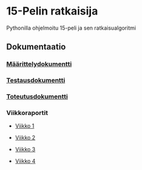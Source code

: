 # 15-Pelin ratkaisija
Pythonilla ohjelmoitu 15-peli ja sen ratkaisualgoritmi

## Dokumentaatio

### [Määrittelydokumentti](https://github.com/EliasTHelsinginYliopisto/15PelinRatkaisija/blob/main/Dokumentaatio/Maarittelydokumentti.md)

### [Testausdokumentti](https://github.com/EliasTHelsinginYliopisto/15PelinRatkaisija/blob/main/Dokumentaatio/Testausdokumentti.md)

### [Toteutusdokumentti](https://github.com/EliasTHelsinginYliopisto/15PelinRatkaisija/blob/main/Dokumentaatio/Toteutusdokumentti.md)

### Viikkoraportit

* [Viikko 1](https://github.com/EliasTHelsinginYliopisto/15PelinRatkaisija/blob/main/Dokumentaatio/Viikkoraportti_1.md)

* [Viikko 2](https://github.com/EliasTHelsinginYliopisto/15PelinRatkaisija/blob/main/Dokumentaatio/Viikkoraportti_2.md)

* [Viikko 3](https://github.com/EliasTHelsinginYliopisto/15PelinRatkaisija/blob/main/Dokumentaatio/Viikkoraportti_3.md)

* [Viikko 4](https://github.com/EliasTHelsinginYliopisto/15PelinRatkaisija/blob/main/Dokumentaatio/Viikkoraportti_4.md)